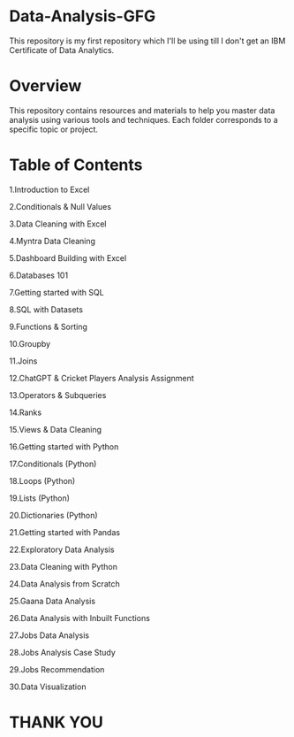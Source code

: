 # Data-Analysis-GFG
This repository is my first repository which I'll be using till I don't get an IBM Certificate of Data Analytics.


# Overview
This repository contains resources and materials to help you master data analysis using various tools and techniques. Each folder corresponds to a specific topic or project.


# Table of Contents
1.Introduction to Excel

2.Conditionals & Null Values

3.Data Cleaning with Excel

4.Myntra Data Cleaning

5.Dashboard Building with Excel

6.Databases 101

7.Getting started with SQL

8.SQL with Datasets

9.Functions & Sorting

10.Groupby

11.Joins

12.ChatGPT & Cricket Players Analysis Assignment

13.Operators & Subqueries

14.Ranks

15.Views & Data Cleaning

16.Getting started with Python

17.Conditionals (Python)

18.Loops (Python)

19.Lists (Python)

20.Dictionaries (Python)

21.Getting started with Pandas

22.Exploratory Data Analysis

23.Data Cleaning with Python

24.Data Analysis from Scratch

25.Gaana Data Analysis

26.Data Analysis with Inbuilt Functions

27.Jobs Data Analysis

28.Jobs Analysis Case Study

29.Jobs Recommendation

30.Data Visualization

# THANK YOU
